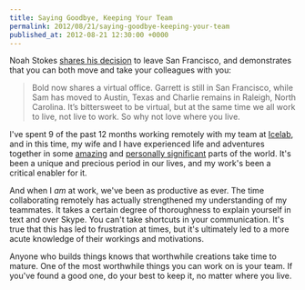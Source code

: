 ```yaml
---
title: Saying Goodbye, Keeping Your Team
permalink: 2012/08/21/saying-goodbye-keeping-your-team
published_at: 2012-08-21 12:30:00 +0000
---
```


Noah Stokes [shares his decision](http://esbueno.noahstokes.com/post/29560226776/goodbye-san-francisco) to leave San Francisco, and demonstrates that you can both move and take your colleagues with you:

> Bold now shares a virtual office. Garrett is still in San Francisco, while Sam has moved to Austin, Texas and Charlie remains in Raleigh, North Carolina. It’s bittersweet to be virtual, but at the same time we all work to live, not live to work. So why not love where you live.

I've spent 9 of the past 12 months working remotely with my team at [Icelab](http://icelab.com.au/), and in this time, my wife and I have experienced life and adventures together in some [amazing](http://openmonkey.com/blog/2012/08/17/moved-to-hong-kong/) and [personally significant](http://openmonkey.com/blog/2011/11/03/moving-to-the-philippines/) parts of the world. It's been a unique and precious period in our lives, and my work's been a critical enabler for it.

And when I _am_ at work, we've been as productive as ever. The time collaborating remotely has actually strengthened my understanding of my teammates. It takes a certain degree of thoroughness to explain yourself in text and over Skype. You can't take shortcuts in your communication. It's true that this has led to frustration at times, but it's ultimately led to a more acute knowledge of their workings and motivations.

Anyone who builds things knows that worthwhile creations take time to mature. One of the most worthwhile things you can work on is your team. If you've found a good one, do your best to keep it, no matter where you live.

